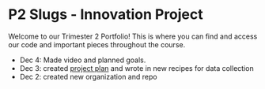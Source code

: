 # P2 Slugs - Innovation Project
Welcome to our Trimester 2 Portfolio! This is where you can find and access our code and important pieces throughout the course.

- Dec 4: Made video and planned goals.
- Dec 3: created [project plan](https://docs.google.com/document/d/1j8Poc5Uar2J0xh_4jdK0nkSDv1neLWqGaCXjXDnQRRg/edit?usp=sharing) and wrote in new recipes for data collection
- Dec 2: created new organization and repo
